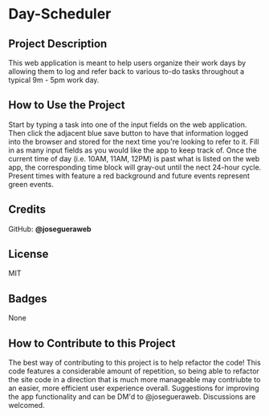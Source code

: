 # **Day-Scheduler**
 
## **Project Description**

This web application is meant to help users organize their work days by allowing them to log and refer back to various to-do tasks throughout a typical 9m - 5pm work day.   

## **How to Use the Project**

Start by typing a task into one of the input fields on the web application. Then click the adjacent blue save button to have that information logged into the browser and stored for the next time you're looking to refer to it. Fill in as many input fields as you would like the app to keep track of. Once the current time of day (i.e. 10AM, 11AM, 12PM) is past what is listed on the web app, the corresponding time block will gray-out until the nect 24-hour cycle. Present times with feature a red background and future events represent green events.

## **Credits**

GitHub: **@josegueraweb**

## **License**

MIT

## **Badges**

None

## **How to Contribute to this Project**

The best way of contributing to this project is to help refactor the code! This code features a considerable amount of repetition, so being able to refactor the site code in a direction that is much more manageable may contriubte to an easier, more efficient user experience overall. Suggestions for improving the app functionality and can be DM'd to @josegueraweb. Discussions are welcomed.
